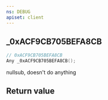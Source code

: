 ```yaml
---
ns: DEBUG
apiset: client
---
```

## _0xACF9CB705BEFA8CB

```c
// 0xACF9CB705BEFA8CB
Any _0xACF9CB705BEFA8CB();
```

nullsub, doesn't do anything


## Return value

